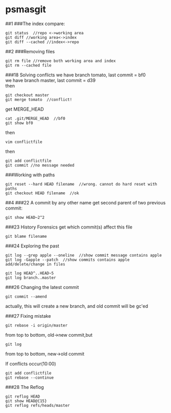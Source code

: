 # psmasgit
##1
###The index
compare:
```
git status  //repo <->working area
git diff //working area<->index
git diff --cached //index<->repo
```


##2
###Removing files
```
git rm file //remove both working area and index
git rm --cached file
```

###18 Solving conflicts
we have branch tomato, last commit = bf0  
we have branch master, last commit = d39  
then
```
git checkout master
git merge tomato  //conflict!
```
get MERGE_HEAD
```
cat .git/MERGE_HEAD  //bf0
git show bf0
```
then
```
vim conflictfile
```
then
```
git add conflictfile
git commit //no message needed
```


###Working with paths
```
git reset --hard HEAD filename  //wrong. cannot do hard reset with paths
git checkout HEAD filename  //ok
```

##4
###22 A commit by any other name
get second parent of two previous commit:
```
git show HEAD~2^2
```
###23 History Forensics
get which commit(s) affect this file
```
git blame filename
```

###24 Exploring the past
```
git log --grep apple --oneline  //show commit message contains apple
git log -Gapple --patch  //show commits contains apple  add/delete/change in files
```

```
git log HEAD^..HEAD~5
git log branch..master
```
###26 Changing the latest commit
```
git commit --amend
```
actually, this will create a new branch, and old commit will be gc'ed



###27 Fixing mistake
```
git rebase -i origin/master
```
from top to bottom, old->new commit,but
```
git log
```
from top to bottom, new->old commit  

If conflicts occur(10:00)
```
git add conflictfile
git rebase --continue
```

###28 The Reflog
```
git reflog HEAD
git show HEAD@{15}
git reflog refs/heads/master
```
